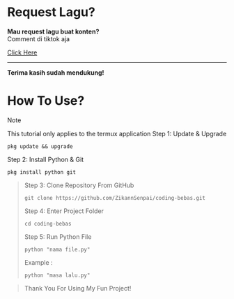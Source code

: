 # Request Lagu?  

**Mau request lagu buat konten?**  
Comment di tiktok aja

[Click Here](https://www.tiktok.com/@zikannsenpai)

---

**Terima kasih sudah mendukung!**


# How To Use?


> [!NOTE]
> This tutorial only applies to the termux application
> Step 1: Update & Upgrade
> ```
> pkg update && upgrade
> ```
> Step 2: Install Python & Git
> ```
> pkg install python git
> ```

> Step 3: Clone Repository From GitHub
> ```
> git clone https://github.com/ZikannSenpai/coding-bebas.git
> ```
> Step 4: Enter Project Folder
> ```
> cd coding-bebas
> ```
> Step 5: Run Python File
> ```
> python "nama file.py"
> ```
> Example :
> ```
> python "masa lalu.py"
> ```

> Thank You For Using My Fun Project!